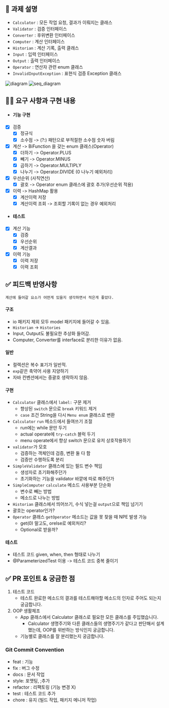 <!--
  템플릿은 아직 PR 작성이 익숙하지 않으신 분들을 위해서 제공하는 가이드입니다!
  리뷰어 또는 이 PR을 보게 될 다른 사람들이 이 PR을 보는데 참고할 수 있는 내용이 있다면 포함해서 작성해주시면 됩니다.
-->

## 📌 과제 설명 <!-- 어떤 걸 만들었는지 대략적으로 설명해주세요 -->
* `Calculator` : 모든 작업 요청, 결과가 이뤄지는 클래스
* `Validator` : 검증 인터페이스
* `Converter` : 후위변환 인터페이스
* `Computer` : 계산 인터페이스
* `Historian`   : 계산 기록, 출력 클래스
* `Input` : 입력 인터페이스
* `Output` : 출력 인터페이스
* `Operator` : 연산자 관련 enum 클래스
* `InvalidInputException` : 표현식 검증 Exception 클래스

![diagram](https://github.com/prgrms-be-devcourse/java-calculator/assets/54990890/af5e8512-35ec-4953-88ec-517d6a28d03f)
![seq_diagram](https://github.com/prgrms-be-devcourse/java-calculator/assets/54990890/e03e82fe-1167-43a2-8a6e-90efcfb7501d)


## 👩‍💻 요구 사항과 구현 내용 <!-- 기능을 Commit 별로 잘개 쪼개고, Commit 별로 설명해주세요 -->
- #### 기능 구현
- [x] 검증
    - [x] 정규식
    - [x] 소수점 -> (?:) 패턴으로 부적절한 소수점 숫자 버림
- [x] 계산 -> BiFunction 을 갖는 enum 클래스(Operator)
    - [x] 더하기 -> Operator.PLUS
    - [x] 빼기 -> Operator.MINUS
    - [x] 곱하기 -> Operator.MULTIPLY
    - [x] 나누기 -> Operator.DIVIDE (0 나누기 예외처리)
- [x] 우선순위 (사칙연산)
    - [x] 괄호 -> Operator enum 클래스에 괄호 추가(우선순위 적용)
- [x] 이력 -> HashMap 활용
    - [x] 계산이력 저장
    - [x] 계산이력 조회 -> 조회할 기록이 없는 경우 예외처리

- #### 테스트
- [x] 계산 기능
    - [x] 검증
    - [x] 우선순위
    - [x] 계산결과
- [x] 이력 기능
    - [x] 이력 저장
    - [x] 이력 조회

## ✅ 피드백 반영사항  <!-- 지난 코드리뷰에서 고친 사항을 적어주세요. 재PR 시에만 사용해 주세요! (재PR 아닌 경우 삭제) -->

`계산에 들어갈 요소가 어떤게 있을지 생각하면서 적은게 좋았다.`
#### 구조
* io 패키지 제외 모두 model 패키지에 들어갈 수 있음.
* `Historian` -> `Histories`
* Input, Output도 불필요한 추상화 들어감.
* Computer, Converter를 interface로 분리한 이유가 없음.

#### 일반
* 컬렉션은 복수 표기가 일반적.
* `exp`같은 축약어 사용 지양하기
* 자바 컨벤션에서는 중괄호 생략하지 않음.

#### 구현
* `Calculator` 클래스에서 `label:` 구문 제거
    * 향상된 `switch` 문으로 `break` 키워드 제거
    * `case` 조건 String을 다시 `Menu enum` 클래스로 변환
* `Calculator` `run` 메소드에서 들여쓰기 조절
    * run에는 while 문만 두기
    * actual operate에 `try-catch` 블럭 두기
    * menu operate에서 향상 switch 문으로 유저 상호작용하기
* `validator`가 모호
    * 검증하는 객체인데 검증, 변환 둘 다 함
    * 검증만 수행하도록 분리
* `SimpleValidator` 클래스에 있는 필드 변수 책임
    * 생성자로 초기화해주던가
    * 초기화하는 기능을 validator 바깥에 따로 해주던가
* `SimpleComputer` `calculate` 메소드 사용부분 단순화
    * 변수로 빼는 방법
    * 메소드로 나누는 방법
* `Historian` 클래스에서 띄어쓰기, 수식 넣는걸 `output`으로 책임 넘기기
* 괄호는 operator인가?
* `Operator` 클래스 `getOperator` 메소드는 값을 못 찾을 때 NPE 발생 가능
    * get(0) 말고도, orelse로 예외처리?
    * Optional로 받을까?

#### 테스트
* 테스트 코드 given, when, then 형태로 나누기
* @ParameterizedTest 이용 -> 테스트 코드 중복 줄이기

## ✅ PR 포인트 & 궁금한 점 <!-- 리뷰어 분들이 집중적으로 보셨으면 하는 내용을 적어주세요 -->
1. 테스트 코드
    * 테스트 완료한 메소드의 결과를 테스트해야할 메소드의 인자로 주어도 되는지 궁금합니다.
2. OOP 생활체조
    * App 클래스에서 Calculator 클래스로 필요한 모든 클래스를 주입했습니다.
      * Calculator 생명주기와 다른 클래스들의 생명주기가 같다고 판단해서 설계했는데, OOP를 위반하는 방식인지 궁금합니다.
    * 기능별로 클래스를 잘 분리했는지 궁금합니다.


### Git Commit Convention
* feat : 기능
* fix  : 버그 수정
* docs : 문서 작업
* style: 포맷팅, ;추가
* refactor : 리팩토링 (기능 변경 X)
* test : 테스트 코드 추가
* chore : 유지 (빌드 작업, 패키지 메니저 작업)